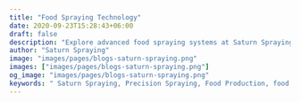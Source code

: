 ```yaml
---
title: "Food Spraying Technology"
date: 2020-09-23T15:28:43+06:00
draft: false
description: "Explore advanced food spraying systems at Saturn Spraying. Revolutionize food production with precision technology designed for efficiency and sustainability. Discover our solutions for optimized food processing."
author: "Saturn Spraying"
image: "images/pages/blogs-saturn-spraying.png"
images: ["images/pages/blogs-saturn-spraying.png"]
og_image: "images/pages/blogs-saturn-spraying.png"
keywords: " Saturn Spraying, Precision Spraying, Food Production, food spraying systems"
---
```

